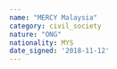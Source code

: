```yaml
---
name: "MERCY Malaysia"
category: civil_society
nature: "ONG"
nationality: MYS
date_signed: '2018-11-12'
---
```

    